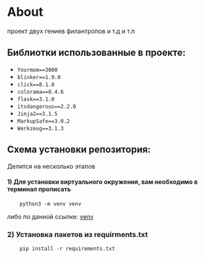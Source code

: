 # About
проект двух гениев филантропов и т.д и т.п

## Библиотки использованные в проекте:
* `Yourmom==3000`
* `blinker==1.9.0`
* `click==8.1.8`
* `colorama==0.4.6`
* `flask==3.1.0`
* `itsdangerous==2.2.0`
* `Jinja2==3.1.5`
* `MarkupSafe==3.0.2`
* `Werkzeug==3.1.3`


## Схема установки репозитория:
Делится на несколько этапов
#### 1) Для установки виртуального окружения, вам необходимо в терминал прописать
        python3 -m venv venv 
<p>либо по данной ссылке: <a href="https://docs.python.org/3/tutorial/venv.html">venv</a></p>

### 2) Установка пакетов из requirments.txt
        pip install -r requirements.txt
